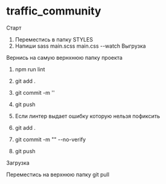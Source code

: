 # traffic_community

Старт

1. Переместись в папку STYLES
2. Напиши sass main.scss main.css --watch
Выгрузка

Вернись на самую вернхнюю папку проекта
1. npm run lint
2. git add .
3. git commit -m ''
4. git push
5. Если линтер выдает ошибку которую нельзя пофиксить

1. git add .
2. git commit -m "" --no-verify
3. git push

Загрузка

Переместись на верхнюю папку
git pull